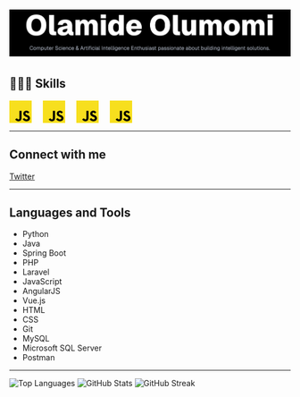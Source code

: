 # ![Banner](/public/image1.png)

<!-- --- -->

## 👨🏾‍💻 Skills

<div style="display: flex; gap: 20px; align-items: center;">
	<img src="/public/javascript.svg" alt="JavaScript" width="40" height="40" />
	<img src="/public/javascript.svg" alt="JavaScript" width="40" height="40" />
	<img src="/public/javascript.svg" alt="JavaScript" width="40" height="40" />
	<img src="/public/javascript.svg" alt="JavaScript" width="40" height="40" />
	<!-- Add more SVGs by inserting <img src="/public/your-skill.svg" alt="Skill" width="50" height="50" /> -->
</div>

<!-- **🌱 Currently learning:** Spring Boot

**💬 Ask me about:** Python, Java, Spring Boot, PHP, Laravel, JavaScript, AngularJS, Vue.js, HTML, CSS

**📫 Reach me at:** momi.official33@outlook.com -->

---

## Connect with me

[Twitter](https://twitter.com/scientistmomi)

---

## Languages and Tools

- Python
- Java
- Spring Boot
- PHP
- Laravel
- JavaScript
- AngularJS
- Vue.js
- HTML
- CSS
- Git
- MySQL
- Microsoft SQL Server
- Postman

---

![Top Languages](https://github-readme-stats.vercel.app/api/top-langs?username=scientist-momi&show_icons=true&locale=en&layout=compact)
![GitHub Stats](https://github-readme-stats.vercel.app/api?username=scientist-momi&show_icons=true&locale=en)
![GitHub Streak](https://github-readme-streak-stats.herokuapp.com/?user=scientist-momi&)
